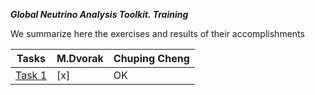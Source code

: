 ***Global Neutrino Analysis Toolkit. Training***

We summarize here the exercises and results of their accomplishments

| Tasks | M.Dvorak | Chuping Cheng | 
| ----- | -------- | ------------- | 
| [Task 1](tasks/task1) | [x]   | OK|

